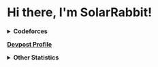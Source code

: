 # Hi there, I'm SolarRabbit!

<details>
  <summary>
    <b>Codeforces</b>
  </summary>
  <a href="https://codeforces.com/profile/SolarRabbit"><img src="https://codeforces-readme-stats.vercel.app/api/card?username=SolarRabbit&theme=gruvbox"/></a>
</details>

**[Devpost Profile](https://devpost.com/zhenghanlee)**

<details>
  <summary>
    <b>Other Statistics</b>
  </summary>
  <a href="https://github.com/solarrabbit99/github-readme-stats"><img src="https://github-readme-stats.vercel.app/api?username=solarrabbit99&show_icons=true&theme=gruvbox"/></a>

  <a href="https://github.com/solarrabbit99/github-readme-stats"><img src="https://github-readme-stats.vercel.app/api/top-langs/?username=solarrabbit99&theme=gruvbox&langs_count=5"/></a>
</details>
